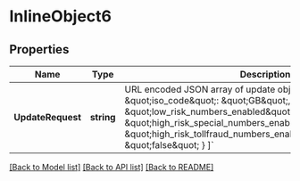 # InlineObject6

## Properties

Name | Type | Description | Notes
------------ | ------------- | ------------- | -------------
**UpdateRequest** | **string** | URL encoded JSON array of update objects. example : &#x60;[ { \&quot;iso_code\&quot;: \&quot;GB\&quot;, \&quot;low_risk_numbers_enabled\&quot;: \&quot;true\&quot;, \&quot;high_risk_special_numbers_enabled\&quot;:\&quot;true\&quot;, \&quot;high_risk_tollfraud_numbers_enabled\&quot;: \&quot;false\&quot; } ]&#x60; | 

[[Back to Model list]](../README.md#documentation-for-models) [[Back to API list]](../README.md#documentation-for-api-endpoints) [[Back to README]](../README.md)


